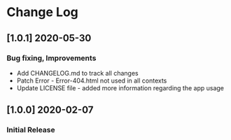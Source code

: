 # Change Log

## [1.0.1] 2020-05-30
### Bug fixing, Improvements
- Add CHANGELOG.md to track all changes
- Patch Error - Error-404.html not used in all contexts
- Update LICENSE file - added more information regarding the app usage

## [1.0.0] 2020-02-07
### Initial Release
